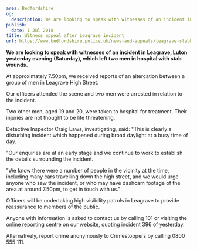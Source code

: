 ```yaml
area: Bedfordshire
og:
  description: We are looking to speak with witnesses of an incident in Leagrave, Luton yesterday evening (Saturday), which left two men in hospital with stab wounds.
publish:
  date: 1 Jul 2018
title: Witness appeal after Leagrave incident
url: https://www.bedfordshire.police.uk/news-and-appeals/leagrave-stabbing-appeal-july18
```

**We are looking to speak with witnesses of an incident in Leagrave, Luton yesterday evening (Saturday), which left two men in hospital with stab wounds.**

At approximately 7.50pm, we received reports of an altercation between a group of men in Leagrave High Street.

Our officers attended the scene and two men were arrested in relation to the incident.

Two other men, aged 19 and 20, were taken to hospital for treatment. Their injuries are not thought to be life threatening.

Detective Inspector Craig Laws, investigating, said: "This is clearly a disturbing incident which happened during broad daylight at a busy time of day.

"Our enquiries are at an early stage and we continue to work to establish the details surrounding the incident.

"We know there were a number of people in the vicinity at the time, including many cars travelling down the high street, and we would urge anyone who saw the incident, or who may have dashcam footage of the area at around 7.50pm, to get in touch with us."

Officers will be undertaking high visibility patrols in Leagrave to provide reassurance to members of the public.

Anyone with information is asked to contact us by calling 101 or visiting the online reporting centre on our website, quoting incident 396 of yesterday.

Alternatively, report crime anonymously to Crimestoppers by calling 0800 555 111.
